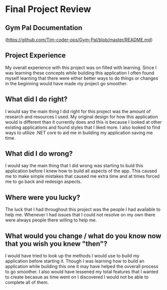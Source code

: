 # Final Project Review

## Gym Pal Documentation 
(https://github.com/Tim-coder-ops/Gym-Pal/blob/master/README.md)

## Project Experience
  My overall experience with this project was on filled with learning. Since I was learning these concepts while building this application I often found myself learning that there were either better ways to do things or changes in the beginning would have made my project go smoother.
  
  ## What did I do right?
  I would say the main thing I did right for this project was the amount of research and resources I used. My original design for how this application would is different than it currently does and this is because I looked at other existing applications and found styles that I liked more. I also looked to find ways to utilize .NET core to aid me in building my application saving me time.
  
  ## What did I do wrong?
  I would say the main thing that I did wrong was starting to buld this application before I knew how to build all aspects of the app. This caused me to make simple mistakes that caused me extra time and at times forced me to go back and redesign aspects.
  
 ## Where were you lucky?
  The luck that I had throughout this project was the people I had available to help me. Whenever I had issues that I could not resolve on my own there were always people there willing to help me.
  
  ## What would you change / what do you know now that you wish you knew "then"?
   I would have tried to look up the methods I would use to build my application before starting it. Though I was learning how to build an application while building this one it may have helped the ovverall process to go smoother. I also would have lessened my total features that I wanted to create becasue as time went on I discovered I would not be able to complete all of them.
